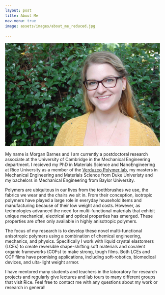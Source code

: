 ```yaml
---
layout: post
title: About Me
nav-menu: true
image: assets/images/about_me_reduced.jpg

---
```

<span class="image right"><img src="assets/images/about_me_reduced.jpg" alt="" /></span>

My name is Morgan Barnes and I am currently a postdoctoral research associate at the University of Cambridge in the Mechanical Engineering department. I recieved my PhD in Materials Science and NanoEngineering at Rice University as a member of the [Verduzco Polymer lab](http://verduzcolab.blogs.rice.edu/), my masters in Mechanical Engineering and Materials Science from Duke Univeristy and my bachelors in Mechanical Engineering from Baylor University.

Polymers are ubiquitous in our lives from the toothbrushes we use, the fabrics we wear and the chairs we sit in. From their conception, isotropic polymers have played a large role in everyday household items and manufacturing because of their low weight and costs. However, as technologies advanced the need for multi-functional materials that exhibit unique mechanical, electrical and optical properties has emerged. These properties are often only available in highly anisotropic polymers. 

The focus of my research is to develop these novel multi-functional anisotropic polymers using a combination of chemical engineering, mechanics, and physics. Specifically I work with liquid crystal elastomers (LCEs) to create reversible shape-shifting soft materials and covalent organic frameworks (COFs) to make strong, tough films. Both LCEs and COF films have promising applications, including soft-robotics, biomedical devices, and ulta-light weight armor.

I have mentored many students and teachers in the laboratory for research projects and regularly give lectures and lab tours to many different groups that visit Rice. Feel free to contact me with any questions about my work or research in general!


 
